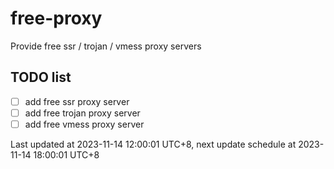 
# free-proxy
Provide free ssr / trojan / vmess proxy servers


## TODO list
- [ ] add free ssr proxy server
- [ ] add free trojan proxy server
- [ ] add free vmess proxy server

Last updated at 2023-11-14 12:00:01 UTC+8, next update schedule at 2023-11-14 18:00:01 UTC+8

